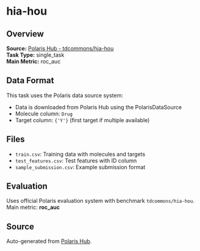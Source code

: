# hia-hou

## Overview



**Source:** [Polaris Hub - tdcommons/hia-hou](https://polarishub.io)  
**Task Type:** single_task  
**Main Metric:** roc_auc

## Data Format

This task uses the Polaris data source system:
- Data is downloaded from Polaris Hub using the PolarisDataSource
- Molecule column: `Drug`
- Target column: `{'Y'}` (first target if multiple available)

## Files

- `train.csv`: Training data with molecules and targets
- `test_features.csv`: Test features with ID column
- `sample_submission.csv`: Example submission format

## Evaluation

Uses official Polaris evaluation system with benchmark `tdcommons/hia-hou`.
Main metric: **roc_auc**

## Source

Auto-generated from [Polaris Hub](https://polarishub.io/).
